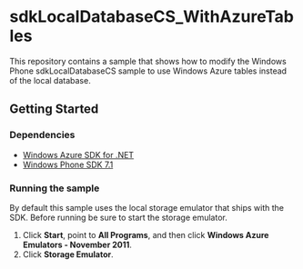 <h1>sdkLocalDatabaseCS_WithAzureTables</h1>
<p>This repository contains a sample that shows how to modify the Windows Phone sdkLocalDatabaseCS sample to use Windows Azure tables instead of the local database.
</p>
<h2>Getting Started</h2>
<h3>Dependencies</h3>
<ul>
    <li><a href="http://go.microsoft.com/fwlink/?LinkID=234939&clcid=0x409">Windows Azure SDK for .NET</a></li>
    <li><a href="http://www.microsoft.com/download/en/details.aspx?id=27570">Windows Phone SDK 7.1</a></li>
</ul>
<h3>Running the sample</h3>
<p>By default this sample uses the local storage emulator that ships with the SDK. Before running be sure to start the storage emulator.
<ol>
	<li>Click <strong>Start</strong>, point to <strong>All Programs</strong>, and then click <strong>Windows Azure Emulators - November 2011</strong>.</li>
	<li>Click <strong>Storage Emulator</strong>.</li>
</ol>